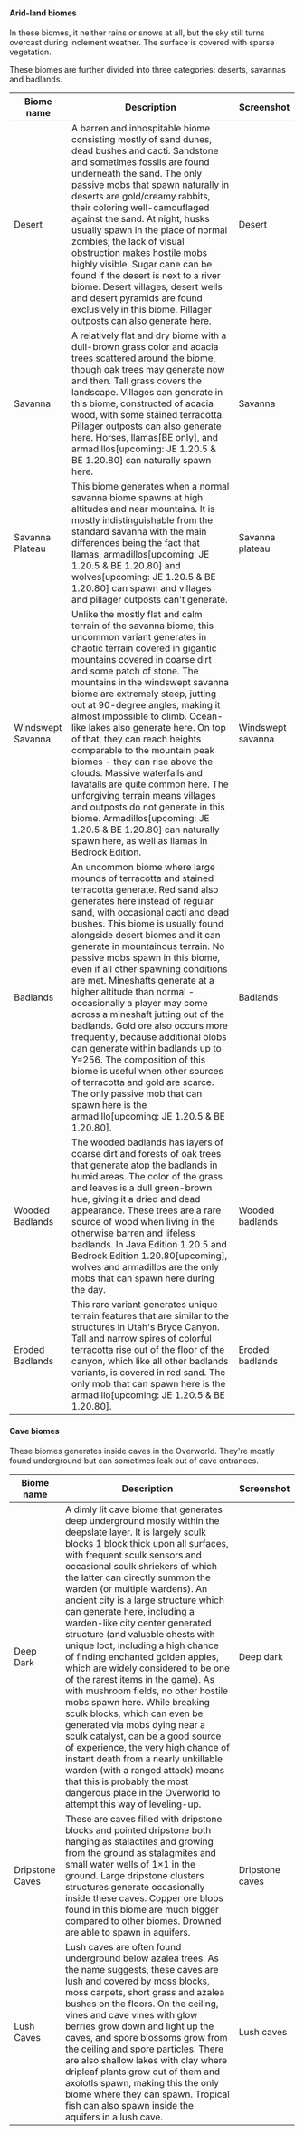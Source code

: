 #### Arid-land biomes
In these biomes, it neither rains or snows at all, but the sky still turns overcast during inclement weather. The surface is covered with sparse vegetation.

These biomes are further divided into three categories: deserts, savannas and badlands.

| Biome name        | Description                                                                                                                                                                                                                                                                                                                                                                                                                                                                                                                                                                                                                                                                                                                                                                                                     | Screenshot        |
|-------------------|-----------------------------------------------------------------------------------------------------------------------------------------------------------------------------------------------------------------------------------------------------------------------------------------------------------------------------------------------------------------------------------------------------------------------------------------------------------------------------------------------------------------------------------------------------------------------------------------------------------------------------------------------------------------------------------------------------------------------------------------------------------------------------------------------------------------|-------------------|
| Desert            | A barren and inhospitable biome consisting mostly of sand dunes, dead bushes and cacti. Sandstone and sometimes fossils are found underneath the sand. The only passive mobs that spawn naturally in deserts are gold/creamy rabbits, their coloring well-camouflaged against the sand. At night, husks usually spawn in the place of normal zombies; the lack of visual obstruction makes hostile mobs highly visible. Sugar cane can be found if the desert is next to a river biome. Desert villages, desert wells and desert pyramids are found exclusively in this biome. Pillager outposts can also generate here.                                                                                                                                                                                        | Desert            |
| Savanna           | A relatively flat and dry biome with a dull-brown grass color and acacia trees scattered around the biome, though oak trees may generate now and then. Tall grass covers the landscape. Villages can generate in this biome, constructed of acacia wood, with some stained terracotta. Pillager outposts can also generate here. Horses, llamas‌[BE  only], and armadillos‌[upcoming: JE 1.20.5 & BE 1.20.80] can naturally spawn here.                                                                                                                                                                                                                                                                                                                                                                         | Savanna           |
| Savanna Plateau   | This biome generates when a normal savanna biome spawns at high altitudes and near mountains. It is mostly indistinguishable from the standard savanna with the main differences being the fact that llamas, armadillos‌[upcoming: JE 1.20.5 & BE 1.20.80] and wolves‌[upcoming: JE 1.20.5 & BE 1.20.80] can spawn and villages and pillager outposts can't generate.                                                                                                                                                                                                                                                                                                                                                                                                                                           | Savanna plateau   |
| Windswept Savanna | Unlike the mostly flat and calm terrain of the savanna biome, this uncommon variant generates in chaotic terrain covered in gigantic mountains covered in coarse dirt and some patch of stone. The mountains in the windswept savanna biome are extremely steep, jutting out at 90-degree angles, making it almost impossible to climb. Ocean-like lakes also generate here. On top of that, they can reach heights comparable to the mountain peak biomes - they can rise above the clouds. Massive waterfalls and lavafalls are quite common here. The unforgiving terrain means villages and outposts do not generate in this biome. Armadillos‌[upcoming: JE 1.20.5 & BE 1.20.80] can naturally spawn here, as well as llamas in Bedrock Edition.                                                           | Windswept savanna |
| Badlands          | An uncommon biome where large mounds of terracotta and stained terracotta generate. Red sand also generates here instead of regular sand, with occasional cacti and dead bushes. This biome is usually found alongside desert biomes and it can generate in mountainous terrain. No passive mobs spawn in this biome, even if all other spawning conditions are met. Mineshafts generate at a higher altitude than normal - occasionally a player may come across a mineshaft jutting out of the badlands. Gold ore also occurs more frequently, because additional blobs can generate within badlands up to Y=256. The composition of this biome is useful when other sources of terracotta and gold are scarce. The only passive mob that can spawn here is the armadillo‌[upcoming: JE 1.20.5 & BE 1.20.80]. | Badlands          |
| Wooded Badlands   | The wooded badlands has layers of coarse dirt and forests of oak trees that generate atop the badlands in humid areas. The color of the grass and leaves is a dull green-brown hue, giving it a dried and dead appearance. These trees are a rare source of wood when living in the otherwise barren and lifeless badlands. ‌In Java Edition 1.20.5 and Bedrock Edition 1.20.80‌[upcoming], wolves and armadillos are the only mobs that can spawn here during the day.                                                                                                                                                                                                                                                                                                                                         | Wooded badlands   |
| Eroded Badlands   | This rare variant generates unique terrain features that are similar to the structures in Utah's Bryce Canyon. Tall and narrow spires of colorful terracotta rise out of the floor of the canyon, which like all other badlands variants, is covered in red sand. The only mob that can spawn here is the armadillo‌[upcoming: JE 1.20.5 & BE 1.20.80].                                                                                                                                                                                                                                                                                                                                                                                                                                                         | Eroded badlands   |

#### Cave biomes
These biomes generates inside caves in the Overworld. They're mostly found underground but can sometimes leak out of cave entrances.

| Biome name      | Description                                                                                                                                                                                                                                                                                                                                                                                                                                                                                                                                                                                                                                                                                                                                                                                                                                                                                                                                                                                      | Screenshot      |
|-----------------|--------------------------------------------------------------------------------------------------------------------------------------------------------------------------------------------------------------------------------------------------------------------------------------------------------------------------------------------------------------------------------------------------------------------------------------------------------------------------------------------------------------------------------------------------------------------------------------------------------------------------------------------------------------------------------------------------------------------------------------------------------------------------------------------------------------------------------------------------------------------------------------------------------------------------------------------------------------------------------------------------|-----------------|
| Deep Dark       | A dimly lit cave biome that generates deep underground mostly within the deepslate layer. It is largely sculk blocks 1 block thick upon all surfaces, with frequent sculk sensors and occasional sculk shriekers of which the latter can directly summon the warden (or multiple wardens). An ancient city is a large structure which can generate here, including a warden-like city center generated structure (and valuable chests with unique loot, including a high chance of finding enchanted golden apples, which are widely considered to be one of the rarest items in the game). As with mushroom fields, no other hostile mobs spawn here. While breaking sculk blocks, which can even be generated via mobs dying near a sculk catalyst, can be a good source of experience, the very high chance of instant death from a nearly unkillable warden (with a ranged attack) means that this is probably the most dangerous place in the Overworld to attempt this way of leveling-up. | Deep dark       |
| Dripstone Caves | These are caves filled with dripstone blocks and pointed dripstone both hanging as stalactites and growing from the ground as stalagmites and small water wells of 1×1 in the ground. Large dripstone clusters structures generate occasionally inside these caves. Copper ore blobs found in this biome are much bigger compared to other biomes. Drowned are able to spawn in aquifers.                                                                                                                                                                                                                                                                                                                                                                                                                                                                                                                                                                                                        | Dripstone caves |
| Lush Caves      | Lush caves are often found underground below azalea trees. As the name suggests, these caves are lush and covered by moss blocks, moss carpets, short grass and azalea bushes on the floors. On the ceiling, vines and cave vines with glow berries grow down and light up the caves, and spore blossoms grow from the ceiling and spore particles. There are also shallow lakes with clay where dripleaf plants grow out of them and axolotls spawn, making this the only biome where they can spawn. Tropical fish can also spawn inside the aquifers in a lush cave.                                                                                                                                                                                                                                                                                                                                                                                                                          | Lush caves      |

